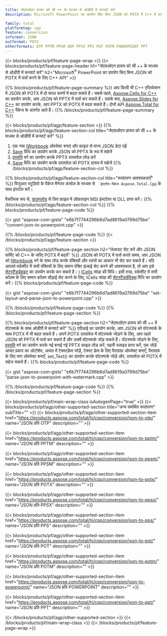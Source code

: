 ```yaml
---
title: जेएसओएन प्रारूप को सी ++ के माध्यम से ओडीपी में कनवर्ट करें
description: Microsoft PowerPoint का उपयोग किए बिना JSON को POTX में C++ में पार्स करें

family: total
platformtag: cpp
feature: conversion
informat: JSON
outformat: POTX
otherformats: OTP PPTM PPSM ODP PPSX PPS POT POTM POWERPOINT PPT
---
```

{{< blocks/products/pf/feature-page-wrap >}}
{{< blocks/products/pf/feature-page-header h1="जेएसओएन प्रारूप को सी ++ के माध्यम से ओडीपी में कनवर्ट करें" h2="Microsoft<sup>&reg;</sup> PowerPoint का उपयोग किए बिना JSON को POTX में पार्स करने के लिए C++ API" >}}

{{% blocks/products/pf/feature-page-summary %}}
आप किसी भी C++ एप्लिकेशन में JSON को POTX में दो सरल चरणों में बदल सकते हैं। सबसे पहले, [Aspose.Cells for C++](https://products.aspose.com/cells/cpp/) का उपयोग करके, आप JSON को PPTX में पार्स कर सकते हैं। उसके बाद, [Aspose.Slides for C++](https://products.aspose.com/slides/cpp/) का उपयोग करके, आप PPTX को POTX में बदल सकते हैं। दोनों API [Aspose.Total for C++](https://products.aspose.com/total/cpp/) पैकेज के अंतर्गत आते हैं। 
{{% /blocks/products/pf/feature-page-summary  %}}

{{< blocks/products/pf/agp/feature-section >}}
{{% blocks/products/pf/agp/feature-section-col title="जेएसओएन प्रारूप को सी ++ के माध्यम से ओडीपी में कनवर्ट करें" %}}
1. एक नया [IWorkbook](https://reference.aspose.com/cells/cpp/class/aspose.cells.i_workbook) ऑब्जेक्ट बनाएं और फ़ाइल से मान्य JSON डेटा पढ़ें
2. [Save](https://reference.aspose.com/cells/cpp/class/aspose.cells.i_workbook#a9460f52a2dec8f4bf623a4905167d997) विधि का उपयोग करके JSON को PPTX के रूप में सहेजें
3. [प्रस्तुति](https://reference.aspose.com/slides/cpp/class/aspose.slides.presentation) वर्ग का उपयोग करके PPTX दस्तावेज़ लोड करें
4. [Save](https://reference.aspose.com/slides/cpp/class/aspose.slides.presentation#afcd59ec697bf05c10f78c3869de2ec9e) विधि का उपयोग करके दस्तावेज़ को POTX प्रारूप में सहेजें
{{% /blocks/products/pf/agp/feature-section-col %}}

{{% blocks/products/pf/agp/feature-section-col title="रूपांतरण आवश्यकताएँ" %}}
विजुअल स्टूडियो के पैकेज मैनेजर कंसोल के माध्यम से `` `इंस्टॉल-पैकेज Aspose.Total.Cpp`` के साथ इंस्टॉल करें।

वैकल्पिक रूप से, [डाउनलोड](https://releases.aspose.com/total/cpp) से ज़िप फ़ाइल में ऑफ़लाइन MSI इंस्टॉलर या DLL प्राप्त करें।
{{% /blocks/products/pf/agp/feature-section-col %}}
{{% blocks/products/pf/feature-page-code %}}

{{< gist "aspose-com-gists" "e6b7f7744296b6d7ad8619a0769d75be" "convert-json-to-powerpoint.cpp" >}}



{{% /blocks/products/pf/feature-page-code %}}
{{< /blocks/products/pf/agp/feature-section >}}

{{% blocks/products/pf/feature-page-section  h2="लेआउट सेट करें और JSON फॉर्मेट को C++ के जरिए POTX में बदलें" %}}
JSON को POTX में पार्स करते समय, आप JSON को [IWorkbook](https://reference.aspose.com/cells/cpp/class/aspose.cells.i_workbook) वर्ग के साथ लोड करके पंक्तियों और स्तंभों का आकार भी सेट कर सकते हैं। यदि आपको वर्कशीट में सभी पंक्तियों के लिए समान पंक्ति ऊंचाई सेट करने की आवश्यकता है, तो आप इसे [सेटस्टैंडर्डहाइट](https://reference.aspose.com/cells/cpp/class/aspose.cells.i_cell#a0b79a3163e2b601aa1b6a1e3f1467f) का उपयोग करके कर सकते हैं। ) [ICells](https://reference.aspose.com/cells/cpp/class/aspose.cells.i_cell) संग्रह की विधि। इसी तरह, वर्कशीट में सभी कॉलम के लिए समान कॉलम चौड़ाई सेट करने के लिए, ICells संग्रह की [सेटस्टैंडर्डविड्थ](https://reference.aspose.com/cells/cpp/class/aspose.cells.i_cell#a48f5dbccc3bf4bb9e6e882094b500bd7) विधि का उपयोग करें।
{{% blocks/products/pf/feature-page-code %}}

{{< gist "aspose-com-gists" "e6b7f7744296b6d7ad8619a0769d75be" "set-layout-and-parse-json-to-powerpoint.cpp" >}}

{{% /blocks/products/pf/feature-page-code  %}}
{{% /blocks/products/pf/feature-page-section %}}

{{% blocks/products/pf/feature-page-section  h2="जेएसओएन प्रारूप को सी ++ में वॉटरमार्क के साथ ओडीपी में कनवर्ट करें" %}}
एपीआई का उपयोग करके, आप JSON को वॉटरमार्क के साथ POTX में भी बदल सकते हैं। अपने POTX दस्तावेज़ में वॉटरमार्क जोड़ने के लिए, आप पहले JSON को PPTX में पार्स कर सकते हैं और उसमें वॉटरमार्क जोड़ सकते हैं। वॉटरमार्क जोड़ने के लिए, [प्रस्तुति](https://reference.aspose.com/slides/cpp/class/aspose.slides.presentation) वर्ग का उपयोग करके नई बनाई गई PPTX फ़ाइल लोड करें, पहली स्लाइड प्राप्त करें, एक जोड़ें आयत प्रकार का ऑटोशेप, आयत में टेक्स्टफ़्रेम जोड़ें, टेक्स्ट फ़्रेम के लिए पैराग्राफ़ ऑब्जेक्ट बनाएँ, पैराग्राफ़ के लिए भाग ऑब्जेक्ट बनाएँ, set_Text() का उपयोग करके वॉटरमार्क जोड़ें और, दस्तावेज़ को POTX में सहेज सकते हैं।
{{% blocks/products/pf/feature-page-code %}}

{{< gist "aspose-com-gists" "e6b7f7744296b6d7ad8619a0769d75be" "parse-json-to-powerpoint-with-watermark.cpp" >}}

{{% /blocks/products/pf/feature-page-code  %}}
{{% /blocks/products/pf/feature-page-section %}}

{{< blocks/products/pf/main-wrap-class isAutogenPage="true" >}}
{{< blocks/products/pf/agp/other-supported-section title="अन्य समर्थित रूपांतरण" subTitle="" >}}
{{< blocks/products/pf/agp/other-supported-section-item href="https://products.aspose.com/total/hi/cpp/conversion/json-to-otp/" name="JSON प्रति OTP" description="" >}}

{{< blocks/products/pf/agp/other-supported-section-item href="https://products.aspose.com/total/hi/cpp/conversion/json-to-pptm/" name="JSON प्रति PPTM" description="" >}}

{{< blocks/products/pf/agp/other-supported-section-item href="https://products.aspose.com/total/hi/cpp/conversion/json-to-ppsm/" name="JSON प्रति PPSM" description="" >}}

{{< blocks/products/pf/agp/other-supported-section-item href="https://products.aspose.com/total/hi/cpp/conversion/json-to-potx/" name="JSON प्रति POTX" description="" >}}

{{< blocks/products/pf/agp/other-supported-section-item href="https://products.aspose.com/total/hi/cpp/conversion/json-to-ppsx/" name="JSON प्रति PPSX" description="" >}}

{{< blocks/products/pf/agp/other-supported-section-item href="https://products.aspose.com/total/hi/cpp/conversion/json-to-pps/" name="JSON प्रति PPS" description="" >}}

{{< blocks/products/pf/agp/other-supported-section-item href="https://products.aspose.com/total/hi/cpp/conversion/json-to-pot/" name="JSON प्रति POT" description="" >}}

{{< blocks/products/pf/agp/other-supported-section-item href="https://products.aspose.com/total/hi/cpp/conversion/json-to-potm/" name="JSON प्रति POTM" description="" >}}

{{< blocks/products/pf/agp/other-supported-section-item href="https://products.aspose.com/total/hi/cpp/conversion/json-to-powerpoint/" name="JSON प्रति POWERPOINT" description="" >}}

{{< blocks/products/pf/agp/other-supported-section-item href="https://products.aspose.com/total/hi/cpp/conversion/json-to-ppt/" name="JSON प्रति PPT" description="" >}}


{{< /blocks/products/pf/agp/other-supported-section >}}
{{< /blocks/products/pf/main-wrap-class >}}
{{< /blocks/products/pf/feature-page-wrap >}}